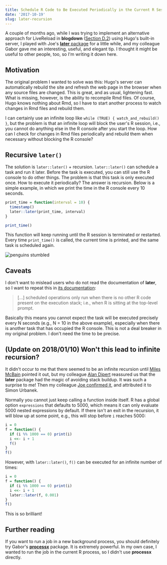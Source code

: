 ```yaml
---
title: Schedule R Code to Be Executed Periodically in the Current R Session
date: '2017-10-19'
slug: later-recursion
---
```


A couple of months ago, while I was trying to implement an alternative approach for LiveReload in **blogdown** ([Section D.2](https://bookdown.org/yihui/blogdown/livereload.html)) using Hugo's built-in server, I played with Joe's [**later** package](https://github.com/r-lib/later) for a little while, and my colleague Gabor gave me an interesting, useful, and elegant tip. I thought it might be useful to other people, too, so I'm writing it down here.

## Motivation

The original problem I wanted to solve was this: Hugo's server can automatically rebuild the site and refresh the web page in the browser when any source files are changed. This is great, and as usual, lightening fast. What is missing, however, is the ability to recompile Rmd files. Of course, Hugo knows nothing about Rmd, so I have to start another process to watch changes in Rmd files and rebuild them.

I can certainly use an infinite loop like `while (TRUE) { watch_and_rebuild() }`, but the problem is that an infinite loop will block the user's R session, i.e., you cannot do anything else in the R console after you start the loop. How can I check for changes in Rmd files periodically and rebuild them when necessary without blocking the R console?

## Recursive `later()`

The solution is `later::later()` + recursion. `later::later()` can schedule a task and run it later. Before the task is executed, you can still use the R console to do other things. The problem is that this task is only executed once. How to execute it periodically? The answer is recursion. Below is a simple example, in which we print the time in the R console every 10 seconds.

```r
print_time = function(interval = 10) {
  timestamp()
  later::later(print_time, interval)
}

print_time()
```

This function will keep running until the R session is terminated or restarted. Every time `print_time()` is called, the current time is printed, and the same task is scheduled again.

![penguins stumbled](https://slides.yihui.org/gif/penguin-stumble.gif)

## Caveats

I don't want to mislead users who do not read the documentation of **later**, so I want to repeat this in [its documentation](https://github.com/r-lib/later):

> [...] scheduled operations only run when there is no other R code present on the execution stack; i.e., when R is sitting at the top-level prompt.

Basically this means you cannot expect the task will be executed precisely every N seconds (e.g., N = 10 in the above example), especially when there is another task that has occupied the R console. This is not a deal breaker in my original problem. I don't need the time to be precise.

## (Update on 2018/01/10) Won't this lead to infinite recursion?

It didn't occur to me that there seemed to be an infinite recursion until [Miles McBain](https://twitter.com/MilesMcBain/status/950854460628123648) pointed it out, but my colleague [Alan Dipert](https://twitter.com/alandipert/status/950991363771850752) reassured us that the **later** package had the magic of avoiding stack buildup. It was such a surprise to me! Then my colleague [Joe confirmed it](https://twitter.com/jcheng/status/951108928993046528), and attributed it to Simon Urbanek.

Normally you cannot just keep calling a function inside itself. R has a global option `expressions` that defaults to 5000, which means it can only evaluate 5000 nested expressions by default. If there isn't an exit in the recursion, it will blow up at some point, e.g., this will stop before `i` reaches 5000:

```r
i = 0
f = function() {
  if (i %% 1000 == 0) print(i)
  i <<- i + 1
  f()
}
f()
```

However, with `later::later()`, `f()` can be executed for an infinite number of times:

```r
i = 0
f = function() {
  if (i %% 1000 == 0) print(i)
  i <<- i + 1
  later::later(f, 0.001)
}
f()
```

This is so brilliant!

## Further reading

If you want to run a job in a new background process, you should definitely try Gabor's [**processx**](https://github.com/r-lib/processx) package. It is extremely powerful. In my own case, I wanted to run the job in the current R process, so I didn't use **processx** directly.
